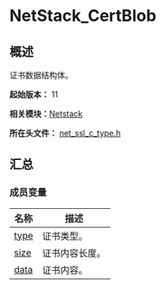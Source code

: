 # NetStack_CertBlob


## 概述

证书数据结构体。

**起始版本：** 11

**相关模块：**[Netstack](netstack.md)

**所在头文件：** [net_ssl_c_type.h](net__ssl__c__type_8h.md)

## 汇总


### 成员变量

| 名称 | 描述 | 
| -------- | -------- |
| [type](netstack.md#type) | 证书类型。 | 
| [size](netstack.md#size) | 证书内容长度。 | 
| [data](netstack.md#data) | 证书内容。| 
